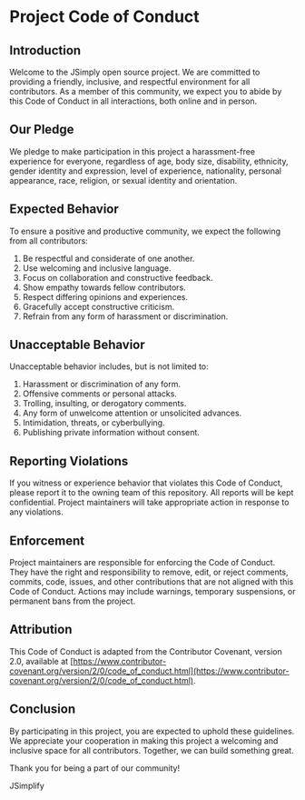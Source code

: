 # Project Code of Conduct

## Introduction

Welcome to the JSimply open source project. We are committed to providing a friendly, inclusive, and respectful environment for all contributors. As a member of this community, we expect you to abide by this Code of Conduct in all interactions, both online and in person.

## Our Pledge

We pledge to make participation in this project a harassment-free experience for everyone, regardless of age, body size, disability, ethnicity, gender identity and expression, level of experience, nationality, personal appearance, race, religion, or sexual identity and orientation.

## Expected Behavior

To ensure a positive and productive community, we expect the following from all contributors:

1. Be respectful and considerate of one another.
2. Use welcoming and inclusive language.
3. Focus on collaboration and constructive feedback.
4. Show empathy towards fellow contributors.
5. Respect differing opinions and experiences.
6. Gracefully accept constructive criticism.
7. Refrain from any form of harassment or discrimination.

## Unacceptable Behavior

Unacceptable behavior includes, but is not limited to:

1. Harassment or discrimination of any form.
2. Offensive comments or personal attacks.
3. Trolling, insulting, or derogatory comments.
4. Any form of unwelcome attention or unsolicited advances.
5. Intimidation, threats, or cyberbullying.
6. Publishing private information without consent.

## Reporting Violations

If you witness or experience behavior that violates this Code of Conduct, please report it to the owning team of this repository. All reports will be kept confidential. Project maintainers will take appropriate action in response to any violations.

## Enforcement

Project maintainers are responsible for enforcing the Code of Conduct. They have the right and responsibility to remove, edit, or reject comments, commits, code, issues, and other contributions that are not aligned with this Code of Conduct. Actions may include warnings, temporary suspensions, or permanent bans from the project.

## Attribution

This Code of Conduct is adapted from the Contributor Covenant, version 2.0, available at [https://www.contributor-covenant.org/version/2/0/code_of_conduct.html](https://www.contributor-covenant.org/version/2/0/code_of_conduct.html).

## Conclusion

By participating in this project, you are expected to uphold these guidelines. We appreciate your cooperation in making this project a welcoming and inclusive space for all contributors. Together, we can build something great.

Thank you for being a part of our community!

JSimplify
